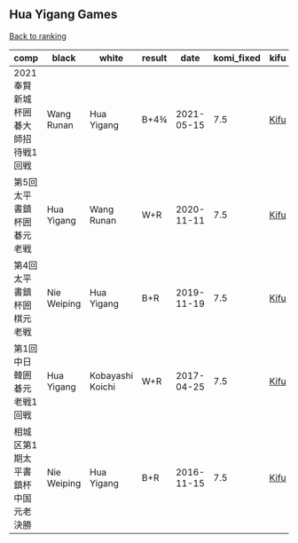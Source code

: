 ## Hua Yigang Games

[Back to ranking](../../index.md)




| **comp** | **black** | **white** | **result** | **date** | **komi_fixed** | **kifu** | 
| --- | --- | --- | --- | --- | --- | --- |
| 2021奉賢新城杯囲碁大師招待戦1回戦 | Wang Runan | Hua Yigang | B+4¾ | 2021-05-15 | 7.5 | [Kifu](https://kifudepot.net/kifucontents.php?id=QTTcd5MJKL9w2pYiO%2BbJ9A%3D%3D) | 
| 第5回太平書鎮杯囲碁元老戦 | Hua Yigang | Wang Runan | W+R | 2020-11-11 | 7.5 | [Kifu](https://kifudepot.net/kifucontents.php?id=VBfTtVgQz%2BnBEDHtAopmOw%3D%3D) | 
| 第4回太平書鎮杯囲棋元老戦 | Nie Weiping | Hua Yigang | B+R | 2019-11-19 | 7.5 | [Kifu](https://kifudepot.net/kifucontents.php?id=NCKbcKjbTpaCA4X6iZ5IsQ%3D%3D) | 
| 第1回中日韓囲碁元老戦1回戦 | Hua Yigang | Kobayashi Koichi | W+R | 2017-04-25 | 7.5 | [Kifu](https://kifudepot.net/kifucontents.php?id=Ianj7H4nTg66MwjCr6xQDA%3D%3D) | 
| 相城区第1期太平書鎮杯中国元老決勝 | Nie Weiping | Hua Yigang | B+R | 2016-11-15 | 7.5 | [Kifu](https://kifudepot.net/kifucontents.php?id=DiEgAcw4RdgZpZyC32glIQ%3D%3D) |





